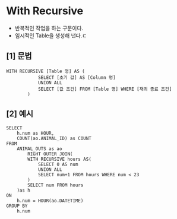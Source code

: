# With Recursive
- 반복적인 작업을 하는 구문이다.
- 임시적인 Table을 생성해 낸다.ㄷ

## [1] 문법
```mysql
WITH RECURSIVE [Table 명] AS (
            SELECT [초기 값] AS [Column 명]
            UNION ALL
            SELECT [값 조건] FROM [Table 명] WHERE [재귀 종료 조건]
        )
```


## [2] 예시
```mysql
SELECT
    h.num as HOUR,
    COUNT(ao.ANIMAL_ID) as COUNT
FROM
    ANIMAL_OUTS as ao
        RIGHT OUTER JOIN(
        WITH RECURSIVE hours AS(
            SELECT 0 AS num
            UNION ALL
            SELECT num+1 FROM hours WHERE num < 23
        )
        SELECT num FROM hours
    )as h
ON
    h.num = HOUR(ao.DATETIME)
GROUP BY
    h.num
```